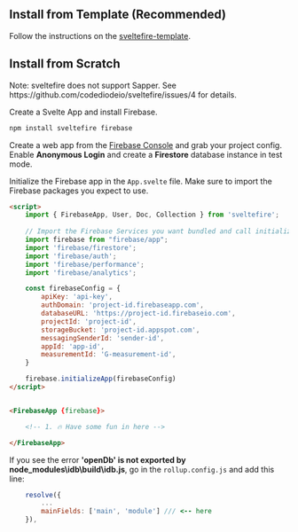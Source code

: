 ## Install from Template (Recommended)

Follow the instructions on the [sveltefire-template](https://github.com/codediodeio/sveltefire-template). 

## Install from Scratch

<p class="callout warning">Note: sveltefire does not support Sapper. See https://github.com/codediodeio/sveltefire/issues/4 for details.</p>

Create a Svelte App and install Firebase. 

```bash
npm install sveltefire firebase
```

Create a web app from the [Firebase Console](https://console.firebase.google.com/) and grab your project config. Enable **Anonymous Login** and create a **Firestore** database instance in test mode. 


Initialize the Firebase app in the `App.svelte` file. Make sure to import the Firebase packages you expect to use. 

```html
<script>
    import { FirebaseApp, User, Doc, Collection } from 'sveltefire';
    
    // Import the Firebase Services you want bundled and call initializeApp
    import firebase from "firebase/app";
    import 'firebase/firestore';
    import 'firebase/auth';
    import 'firebase/performance';
    import 'firebase/analytics';

	const firebaseConfig = {
        apiKey: 'api-key',
        authDomain: 'project-id.firebaseapp.com',
        databaseURL: 'https://project-id.firebaseio.com',
        projectId: 'project-id',
        storageBucket: 'project-id.appspot.com',
        messagingSenderId: 'sender-id',
        appId: 'app-id',
        measurementId: 'G-measurement-id',
    }

    firebase.initializeApp(firebaseConfig)
</script>


<FirebaseApp {firebase}>

    <!-- 1. 🔥 Have some fun in here -->

</FirebaseApp>
```


If you see the error **'openDb' is not exported by node_modules\idb\build\idb.js**, go in the `rollup.config.js` and add this line: 

```js
    resolve({
        ...
        mainFields: ['main', 'module'] /// <-- here
    }),
```
